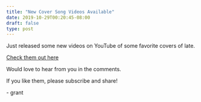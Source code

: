 ```yaml
---
title: "New Cover Song Videos Available"
date: 2019-10-29T00:20:45-08:00
draft: false
type: post
---
```


Just released some new videos on YouTube of some favorite covers of late.

[Check them out here](https://www.youtube.com/channel/UC6b_wOzvz8F-n7eIZp_EQxQ "Grant Swift YouTube Channel")

Would love to hear from you in the comments.

If you like them, please subscribe and share!

\- grant

